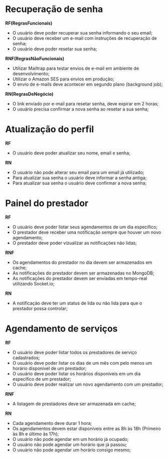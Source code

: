 # Recuperação de senha

**RF(RegrasFuncionais)**

- O usuário deve poder recuperar sua senha informando o seu email;
- O usuário deve receber um e-mail com instruções de recuperação de senha;
- O usuário deve poder resetar sua senha;

**RNF(RegrasNãoFuncionais)**

- Utilizar Mailtrap para testar envios de e-mail em ambiente de desenvolvimento;
- Utilizar o Amazon SES para envios em produção;
- O envio de e-mails deve acontecer em segundo plano (background job);

**RN(RegrasDeNegócio)**

- O link enviado por e-mail para resetar senha, deve expirar em 2 horas;
- O usuário precisa confirmar a nova senha ao resetar a sua senha;

# Atualização do perfil

**RF**

- O usuário deve poder atualizar seu nome, email e senha;

**RN**

- O usuário não pode alterar seu email para um email já utilizado;
- Para atualizar sua senha o usuário deve informar a senha antiga;
- Para atualizar sua senha o usuário deve confirmar a nova senha;


# Painel do prestador

**RF**

- O usuário deve poder listar seus agendamentos de um dia específico;
- O prestador deve receber uma notificação sempre que houver um novo agendamento;
- O prestador deve poder vizualizar as notificações não lidas;

**RNF**

- Os agendamentos do prestador no dia devem ser armazenados em cache;
- As notificações do prestador devem ser armazenadas no MongoDB;
- As notificações do prestador devem ser enviadas em tempo-real utilizando Socket.io;

**RN**

- A notificação deve ter um status de lida ou não lida para que o prestador possa controlar;

# Agendamento de serviços

**RF**

- O usuário deve poder listar todos os prestadores de serviço cadastrados;
- O usuário deve poder listar os dias de um mês com pelo menos um horário disponível de um prestador;
- O usuário deve poder listar os horários disponíveis em um dia específico de um prestador;
- O usuário deve poder realizar um novo agendamento com um prestador;

**RNF**

- A listagem de prestadores deve ser armazenada em cache;

**RN**

- Cada agendamento deve durar 1 hora;
- Os agendamentos devem estar disponíveis entre as 8h às 18h (Primeiro às 8h e último às 17h);
- O usuário não pode agendar em um horário já ocupado;
- O usuário não pode agendar um horário que já passou;
- O usuário não pode agendar um horário consigo mesmo;
